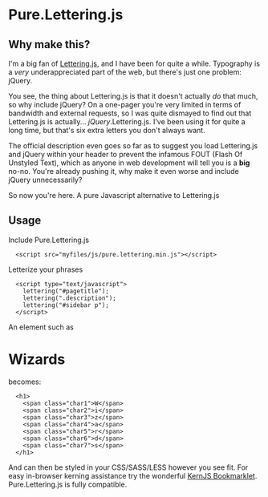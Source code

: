 # Pure.Lettering.js

## Why make this?

I'm a big fan of [Lettering.js](https://github.com/davatron5000/Lettering.js), and I have been for quite a while. Typography is a *very* underappreciated part of the web, but there's just one problem: jQuery.

You see, the thing about Lettering.js is that it doesn't actually *do* that much, so why include jQuery? On a one-pager you're very limited in terms of bandwidth and external requests, so I was quite dismayed to find out that Lettering.js is actually... *jQuery*.Lettering.js. I've been using it for quite a long time, but that's six extra letters you don't always want.

The official description even goes so far as to suggest you load Lettering.js and jQuery within your header to prevent the infamous FOUT (Flash Of Unstyled Text), which as anyone in web development will tell you is a **big** no-no. You're already pushing it, why make it even worse and include jQuery unnecessarily?

So now you're here. A pure Javascript alternative to Lettering.js

## Usage

Include Pure.Lettering.js

```
  <script src="myfiles/js/pure.lettering.min.js"></script>
```

Letterize your phrases

```
  <script type="text/javascript">
    lettering("#pagetitle");
    lettering(".description");
    lettering("#sidebar p");
  </script>
```

An element such as <h1>Wizards</h1> becomes:
```
  <h1>
    <span class="char1">W</span>
    <span class="char2">i</span>
    <span class="char3">z</span>
    <span class="char4">a</span>
    <span class="char5">r</span>
    <span class="char6">d</span>
    <span class="char7">s</span>
  </h1>
```

And can then be styled in your CSS/SASS/LESS however you see fit. For easy in-browser kerning assistance try the wonderful [KernJS Bookmarklet](http://www.kernjs.com/). Pure.Lettering.js is fully compatible. 
